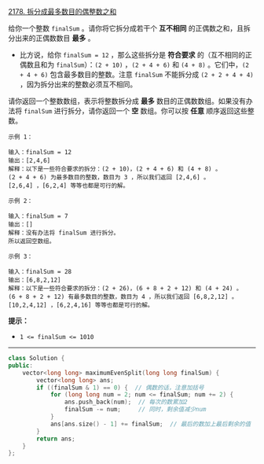 [2178. 拆分成最多数目的偶整数之和](https://leetcode-cn.com/problems/maximum-split-of-positive-even-integers/)

给你一个整数 `finalSum` 。请你将它拆分成若干个 **互不相同** 的正偶数之和，且拆分出来的正偶数数目 **最多** 。

- 比方说，给你 `finalSum = 12` ，那么这些拆分是 **符合要求** 的（互不相同的正偶数且和为 `finalSum`）：`(2 + 10)` ，`(2 + 4 + 6)` 和 `(4 + 8)` 。它们中，`(2 + 4 + 6)` 包含最多数目的整数。注意 `finalSum` 不能拆分成 `(2 + 2 + 4 + 4)` ，因为拆分出来的整数必须互不相同。

请你返回一个整数数组，表示将整数拆分成 **最多** 数目的正偶数数组。如果没有办法将 `finalSum` 进行拆分，请你返回一个 **空** 数组。你可以按 **任意** 顺序返回这些整数。

```
示例 1：

输入：finalSum = 12
输出：[2,4,6]
解释：以下是一些符合要求的拆分：(2 + 10)，(2 + 4 + 6) 和 (4 + 8) 。
(2 + 4 + 6) 为最多数目的整数，数目为 3 ，所以我们返回 [2,4,6] 。
[2,6,4] ，[6,2,4] 等等也都是可行的解。

示例 2：

输入：finalSum = 7
输出：[]
解释：没有办法将 finalSum 进行拆分。
所以返回空数组。

示例 3：

输入：finalSum = 28
输出：[6,8,2,12]
解释：以下是一些符合要求的拆分：(2 + 26)，(6 + 8 + 2 + 12) 和 (4 + 24) 。
(6 + 8 + 2 + 12) 有最多数目的整数，数目为 4 ，所以我们返回 [6,8,2,12] 。
[10,2,4,12] ，[6,2,4,16] 等等也都是可行的解。
```

 

**提示：**

- `1 <= finalSum <= 1010`

---

```c++
class Solution {
public:
    vector<long long> maximumEvenSplit(long long finalSum) {
        vector<long long> ans;
        if ((finalSum & 1) == 0) {  // 偶数的话，注意加括号
            for (long long num = 2; num <= finalSum; num += 2) {
                ans.push_back(num);  // 每次的数累加2
                finalSum -= num;     // 同时，剩余值减少num
            }
            ans[ans.size() - 1] += finalSum;  // 最后的数加上最后剩余的值
        }
        return ans;
    }
};
```

